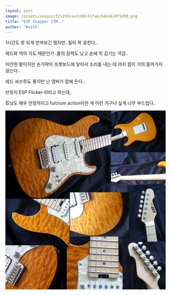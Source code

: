 ```yaml
---
layout: post
image: /assets/images/f21293caa7c08c41faecb4ea619f5d90.png
title: "ESP Snapper CTM.."
author: "Keith"
---
```


1시간도 못 되게 만져보긴 했지만..필이 팍 꽂힌다..

헤드와 넥의 각도 때문인가..줄의 장력도 낮고 손에 착 감기는 넥감..

미안한 말이지만 손가락이 프렛보드에 닿아서 소리를 내는 데 까지
힘이 거의 들어가지 않는다..

레드 씨쓰루도 좋지만 난 엠버가 맘에 든다..

브릿지 ESP Flicker-III라고 하는데, 

튜닝도 매우 안정적이고 fulcrum action이란 게 이런 거구나 싶게
너무 부드럽다..

![image](/assets/images/f21293caa7c08c41faecb4ea619f5d90.png)


